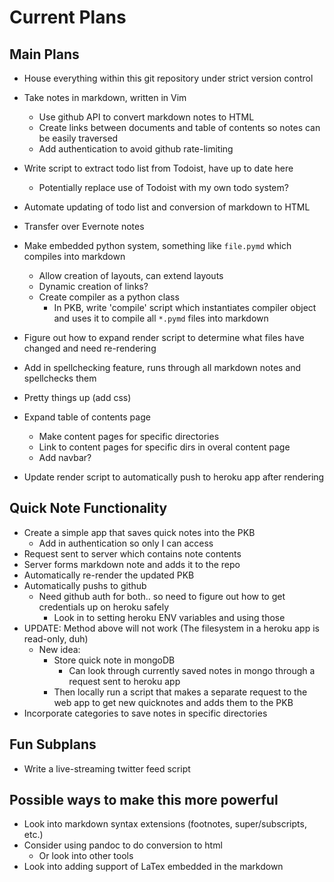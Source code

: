 # Current Plans
## Main Plans
- House everything within this git repository under strict version control
- Take notes in markdown, written in Vim
    - Use github API to convert markdown notes to HTML
    - Create links between documents and table of contents so notes can be
    easily traversed
    - Add authentication to avoid github rate-limiting
- Write script to extract todo list from Todoist, have up to date here
    - Potentially replace use of Todoist with my own todo system?
- Automate updating of todo list and conversion of markdown to HTML
- Transfer over Evernote notes
- Make embedded python system, something like `file.pymd` which compiles into markdown
    - Allow creation of layouts, can extend layouts
    - Dynamic creation of links?
    - Create compiler as a python class
        - In PKB, write 'compile' script which instantiates compiler object and uses it to compile all `*.pymd` files into markdown

- Figure out how to expand render script to determine what files have changed and
need re-rendering

- Add in spellchecking feature, runs through all markdown notes and spellchecks them

- Pretty things up (add css)
- Expand table of contents page
    - Make content pages for specific directories
    - Link to content pages for specific dirs in overal content page
    - Add navbar?
- Update render script to automatically push to heroku app after rendering

## Quick Note Functionality
- Create a simple app that saves quick notes into the PKB
    - Add in authentication so only I can access
- Request sent to server which contains note contents
- Server forms markdown note and adds it to the repo
- Automatically re-render the updated PKB
- Automatically pushs to github
    - Need github auth for both.. so need to figure out how to get credentials
    up on heroku safely
        - Look in to setting heroku ENV variables and using those
- UPDATE: Method above will not work (The filesystem in a heroku app is read-only, duh)
    - New idea:
        - Store quick note in mongoDB
            - Can look through currently saved notes in mongo through a request sent to heroku app
        - Then locally run a script that makes a separate request to the web app to get
        new quicknotes and adds them to the PKB
- Incorporate categories to save notes in specific directories

## Fun Subplans
- Write a live-streaming twitter feed script

## Possible ways to make this more powerful
- Look into markdown syntax extensions (footnotes, super/subscripts, etc.)
- Consider using pandoc to do conversion to html
    - Or look into other tools
- Look into adding support of LaTex embedded in the markdown
